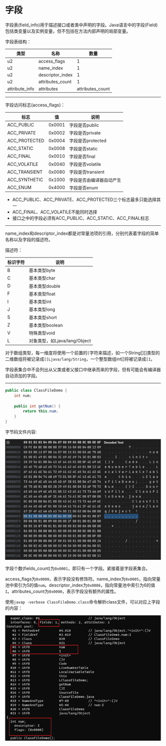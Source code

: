 # 字段

字段表(field_info)用于描述接口或者类中声明的字段。Java语言中的字段(Field)包括类变量以及实例变量，但不包括在方法内部声明的局部变量。

字段表结构：

| 类型         | 名称           | 数量           |
| -------------- | ---------------- | ---------------- |
| u2             | access_flags     | 1                |
| u2             | name_index       | 1                |
| u2             | descriptor_index | 1                |
| u2             | attributes_count | 1                |
| attribute_info | attributes       | attributes_count |

---

字段访问标志(access_flags)：

| 标志        | 值    | 说明                   |
| ------------- | ------ | ------------------------ |
| ACC_PUBLIC    | 0x0001 | 字段是否public       |
| ACC_PRIVATE   | 0x0002 | 字段是否private      |
| ACC_PROTECTED | 0x0004 | 字段是否protected    |
| ACC_STATIC    | 0x0008 | 字段是否static       |
| ACC_FINAL     | 0x0010 | 字段是否final        |
| ACC_VOLATILE  | 0x0040 | 字段是否volatile     |
| ACC_TRANSIENT | 0x0080 | 字段是否transient    |
| ACC_SYNTHETIC | 0x1000 | 字段是否由编译器自动产生 |
| ACC_ENUM      | 0x4000 | 字段是否enum         |

- ACC_PUBLIC、ACC_PRIVATE、ACC_PROTECTED三个标志最多只能选择其一
- ACC_FINAL、ACC_VOLATILE不能同时选择
- 接口之中的字段必须有ACC_PUBLIC、ACC_STATIC、ACC_FINAL标志

---

name_index和descriptor_index都是对常量池项的引用，分别代表着字段的简单名称以及字段的描述符。

描述符：

| 标识字符 | 说明                        |
| -------- | ----------------------------- |
| B        | 基本类型byte              |
| C        | 基本类型char              |
| D        | 基本类型double            |
| F        | 基本类型float             |
| I        | 基本类型int               |
| J        | 基本类型long              |
| S        | 基本类型short             |
| Z        | 基本类型boolean           |
| V        | 特殊类型void              |
| L        | 对象类型，如Ljava/lang/Object |

对于数组类型，每一维度将使用一个前置的`[`字符来描述，如一个String[][]类型的二维数组将被记录成`[[Ljava/lang/String`，一个整型数组int[]将被记录成`[I`。

字段表集合中不会列出从父类或者父接口中继承而来的字段，但有可能会有编译器自动添加的字段。

---

```java
public class ClassFileDemo {
    int num;

    public int getNum() {
        return this.num;
    }
}
```

字节码文件内容:

![](../../img/class_file5.png)

字段个数(fields_count)为`0x0001`，即只有一个字段。紧接着是字段表集合。

access_flags为`0x0000`，表示字段没有修饰符。name_index为`0x0005`，指向常量池中索引为5的值`num`。descriptor_index为`0x0006`，指向常量池中索引为6的值`I`。attributes_count为`0x0000`，表示字段没有额外的属性。

使用`javap -verbose ClassFileDemo.class`命令解析class文件，可以对应上字段的内容：

![](../../img/javap4.png)
